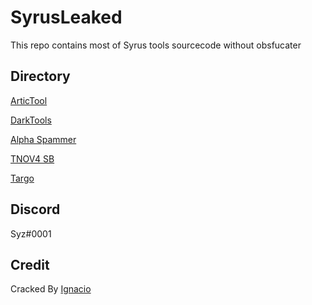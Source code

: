 # SyrusLeaked
This repo contains most of Syrus tools sourcecode without obsfucater 

## Directory
[ArticTool](https://github.com/Syz9/SyrusLeak/tree/master/Artic-Tool)

[DarkTools](https://github.com/Syz9/SyrusLeak/tree/master/DarkTools)

[Alpha Spammer](https://github.com/Syz9/SyrusLeak/tree/master/Alpha-Spammer)

[TNOV4 SB](https://github.com/Syz9/SyrusLeak/tree/master/TNOV4)

[Targo](https://github.com/Syz9/SyrusLeak/tree/master/Targo)

## Discord
Syz#0001

## Credit
Cracked By [Ignacio](https://github.com/k6d)
